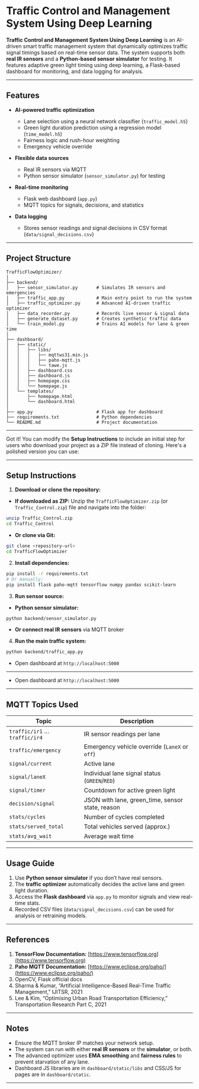

# Traffic Control and Management System Using Deep Learning


**Traffic Control and Management System Using Deep Learning** is an AI-driven smart traffic management system that dynamically optimizes traffic signal timings based on real-time sensor data. The system supports both **real IR sensors** and a **Python-based sensor simulator** for testing. It features adaptive green light timing using deep learning, a Flask-based dashboard for monitoring, and data logging for analysis.

---

## Features

* **AI-powered traffic optimization**

  * Lane selection using a neural network classifier (`traffic_model.h5`)
  * Green light duration prediction using a regression model (`time_model.h5`)
  * Fairness logic and rush-hour weighting
  * Emergency vehicle override

* **Flexible data sources**

  * Real IR sensors via MQTT
  * Python sensor simulator (`sensor_simulator.py`) for testing

* **Real-time monitoring**

  * Flask web dashboard (`app.py`)
  * MQTT topics for signals, decisions, and statistics

* **Data logging**

  * Stores sensor readings and signal decisions in CSV format (`data/signal_decisions.csv`)

---

## Project Structure

```
TrafficFlowOptimizer/
│
├── backend/
│   ├── sensor_simulator.py       # Simulates IR sensors and emergencies
│   ├── traffic_app.py            # Main entry point to run the system
│   ├── traffic_optimizer.py      # Advanced AI-driven traffic optimizer
│   ├── data_recorder.py          # Records live sensor & signal data
│   ├── generate_dataset.py       # Creates synthetic traffic data
│   └── train_model.py            # Trains AI models for lane & green time
│
├── dashboard/
│   ├── static/
│   │   ├── libs/
│   │   │   ├── mqttws31.min.js
│   │   │   ├── paho-mqtt.js
│   │   │   └── tawe.js
│   │   ├── dashboard.css
│   │   ├── dashboard.js
│   │   ├── homepage.css
│   │   └── homepage.js
│   └── templates/
│       ├── homepage.html
│       └── dashboard.html
│
├── app.py                        # Flask app for dashboard
├── requirements.txt              # Python dependencies
└── README.md                     # Project documentation
```

---
Got it! You can modify the **Setup Instructions** to include an initial step for users who download your project as a ZIP file instead of cloning. Here's a polished version you can use:

---

## Setup Instructions

1. **Download or clone the repository:**

* **If downloaded as ZIP:**
  Unzip the `TrafficFlowOptimizer.zip` (or `Traffic_Control.zip`) file and navigate into the folder:

```bash
unzip Traffic_Control.zip
cd Traffic_Control
```

* **Or clone via Git:**

```bash
git clone <repository-url>
cd TrafficFlowOptimizer
```

2. **Install dependencies:**

```bash
pip install -r requirements.txt
# Or manually:
pip install flask paho-mqtt tensorflow numpy pandas scikit-learn
```

3. **Run sensor source:**

* **Python sensor simulator:**

```bash
python backend/sensor_simulator.py
```

* **Or connect real IR sensors** via MQTT broker

4. **Run the main traffic system:**

```bash
python backend/traffic_app.py
```

* Open dashboard at `http://localhost:5000`

---



* Open dashboard at `http://localhost:5000`

---

## MQTT Topics Used

| Topic                         | Description                                       |
| ----------------------------- | ------------------------------------------------- |
| `traffic/ir1` … `traffic/ir4` | IR sensor readings per lane                       |
| `traffic/emergency`           | Emergency vehicle override (`LaneX` or `off`)     |
| `signal/current`              | Active lane                                       |
| `signal/laneX`                | Individual lane signal status (`GREEN`/`RED`)     |
| `signal/timer`                | Countdown for active green light                  |
| `decision/signal`             | JSON with lane, green\_time, sensor state, reason |
| `stats/cycles`                | Number of cycles completed                        |
| `stats/served_total`          | Total vehicles served (approx.)                   |
| `stats/avg_wait`              | Average wait time                                 |

---

## Usage Guide

1. Use **Python sensor simulator** if you don’t have real sensors.
2. The **traffic optimizer** automatically decides the active lane and green light duration.
3. Access the **Flask dashboard** via `app.py` to monitor signals and view real-time stats.
4. Recorded CSV files (`data/signal_decisions.csv`) can be used for analysis or retraining models.

---

## References

1. **TensorFlow Documentation:** [https://www.tensorflow.org](https://www.tensorflow.org)
2. **Paho MQTT Documentation:** [https://www.eclipse.org/paho/](https://www.eclipse.org/paho/)
3. OpenCV, Flask official docs
4. Sharma & Kumar, “Artificial Intelligence-Based Real-Time Traffic Management,” IJITSR, 2021
5. Lee & Kim, “Optimising Urban Road Transportation Efficiency,” Transportation Research Part C, 2021

---

## Notes

* Ensure the MQTT broker IP matches your network setup.
* The system can run with either **real IR sensors** or the **simulator**, or both.
* The advanced optimizer uses **EMA smoothing** and **fairness rules** to prevent starvation of any lane.
* Dashboard JS libraries are in `dashboard/static/libs` and CSS/JS for pages are in `dashboard/static`.

---


